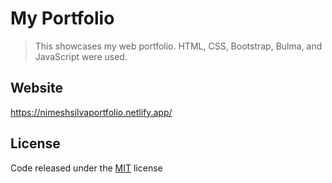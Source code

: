 <!-- @format -->

# My Portfolio

> This showcases my web portfolio. HTML, CSS, Bootstrap, Bulma, and JavaScript were used.

## Website

<a href="https://nimeshsilvaportfolio.netlify.app/" target="_blank">https://nimeshsilvaportfolio.netlify.app/</a>

## License

Code released under the [MIT](https://github.com/nimeshsilva1997/Nimesh-Ryan-Silva-Portfolio/blob/master/LICENSE) license
